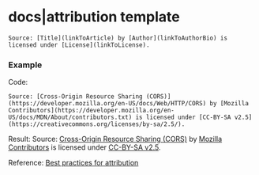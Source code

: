 # docs|attribution template

```
Source: [Title](linkToArticle) by [Author](linkToAuthorBio) is licensed under [License](linkToLicense).
```

### Example

Code:
```
Source: [Cross-Origin Resource Sharing (CORS)](https://developer.mozilla.org/en-US/docs/Web/HTTP/CORS) by [Mozilla Contributors](https://developer.mozilla.org/en-US/docs/MDN/About/contributors.txt) is licensed under [CC-BY-SA v2.5](https://creativecommons.org/licenses/by-sa/2.5/).
```

Result:
Source: [Cross-Origin Resource Sharing (CORS)](https://developer.mozilla.org/en-US/docs/Web/HTTP/CORS) by [Mozilla Contributors](https://developer.mozilla.org/en-US/docs/MDN/About/contributors.txt) is licensed under [CC-BY-SA v2.5](https://creativecommons.org/licenses/by-sa/2.5/).


Reference: [Best practices for attribution](https://wiki.creativecommons.org/wiki/Best_practices_for_attribution)
